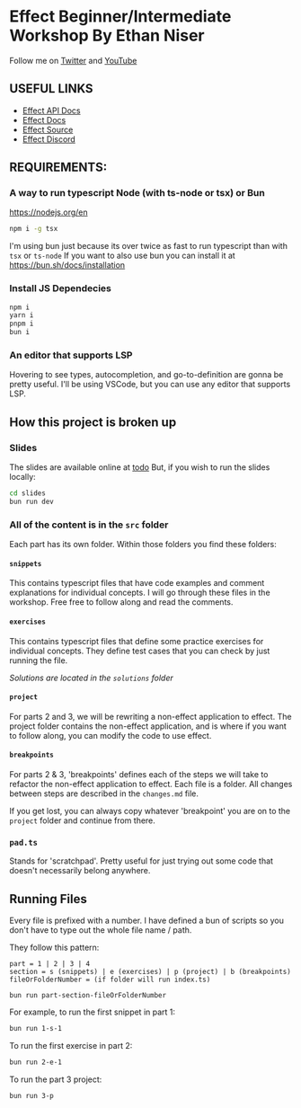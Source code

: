 # Effect Beginner/Intermediate Workshop By Ethan Niser

Follow me on [Twitter](https://twitter.com/ethanniser) and [YouTube](https://www.youtube.com/@ethanniser)

## USEFUL LINKS

- [Effect API Docs](https://effect-ts.github.io/effect/)
- [Effect Docs](https://effect.website/)
- [Effect Source](https://github.com/Effect-TS/effect)
- [Effect Discord](https://discord.gg/effect-ts)

## REQUIREMENTS:

### A way to run typescript Node (with ts-node or tsx) or Bun

https://nodejs.org/en

```bash
npm i -g tsx
```

I'm using bun just because its over twice as fast to run typescript than with `tsx` or `ts-node`
If you want to also use bun you can install it at https://bun.sh/docs/installation

### Install JS Dependecies

```bash
npm i
yarn i
pnpm i
bun i
```

### An editor that supports LSP

Hovering to see types, autocompletion, and go-to-definition are gonna be pretty useful. I'll be using VSCode, but you can use any editor that supports LSP.

## How this project is broken up

### Slides

The slides are available online at [todo](todo)
But, if you wish to run the slides locally:

```bash
cd slides
bun run dev
```

### **All of the content is in the `src` folder**

Each part has its own folder. Within those folders you find these folders:

#### `snippets`

This contains typescript files that have code examples and comment explanations for individual concepts. I will go through these files in the workshop. Free free to follow along and read the comments.

#### `exercises`

This contains typescript files that define some practice exercises for individual concepts. They define test cases that you can check by just running the file.

_Solutions are located in the `solutions` folder_

#### `project`

For parts 2 and 3, we will be rewriting a non-effect application to effect. The project folder contains the non-effect application, and is where if you want to follow along, you can modify the code to use effect.

#### `breakpoints`

For parts 2 & 3, 'breakpoints' defines each of the steps we will take to refactor the non-effect application to effect. Each file is a folder. All changes between steps are described in the `changes.md` file.

If you get lost, you can always copy whatever 'breakpoint' you are on to the `project` folder and continue from there.

### `pad.ts`

Stands for 'scratchpad'. Pretty useful for just trying out some code that doesn't necessarily belong anywhere.

## Running Files

Every file is prefixed with a number. I have defined a bun of scripts so you don't have to type out the whole file name / path.

They follow this pattern:

```
part = 1 | 2 | 3 | 4
section = s (snippets) | e (exercises) | p (project) | b (breakpoints)
fileOrFolderNumber = (if folder will run index.ts)

bun run part-section-fileOrFolderNumber
```

For example, to run the first snippet in part 1:

```bash
bun run 1-s-1
```

To run the first exercise in part 2:

```bash
bun run 2-e-1
```

To run the part 3 project:

```bash
bun run 3-p
```
